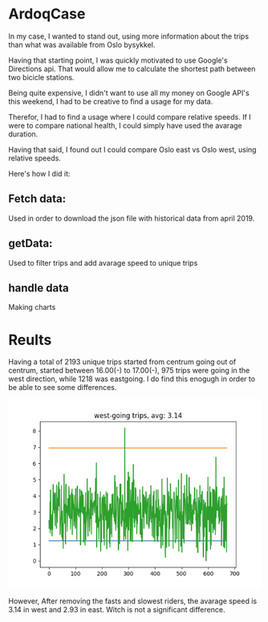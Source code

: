 # ArdoqCase

In my case, I wanted to stand out, using more information about the trips than what was available from Oslo bysykkel.

Having that starting point, I was quickly motivated to use Google's Directions api. That would allow me to calculate the shortest path between two bicicle stations. 

Being quite expensive, I didn't want to use all my money on Google API's this weekend, I had to be creative to find a usage for my data. 

Therefor, I had to find a usage where I could compare relative speeds. If I were to compare national health, I could simply have used the avarage duration.

Having that said, I found out I could compare Oslo east vs Oslo west, using relative speeds.

Here's how I did it:

## Fetch data:
Used in order to download the json file with historical data from april 2019.

## getData:
Used to filter trips and add avarage speed to unique trips

## handle data
Making charts

# Reults
Having a total of 2193 unique trips started from centrum going out of centrum, started between 16.00(-) to 17.00(-), 975 trips were going in the west direction, while 1218 was eastgoing. 
I do find this enogugh in order to be able to see some differences. 

![alt west](https://github.com/jakob-lj/ardoqcase/blob/main/task3/result/westTrips.png?raw=true)


However, After removing the fasts and slowest riders, the avarage speed is 3.14 in west and 2.93 in east. Witch is not a significant difference. 

